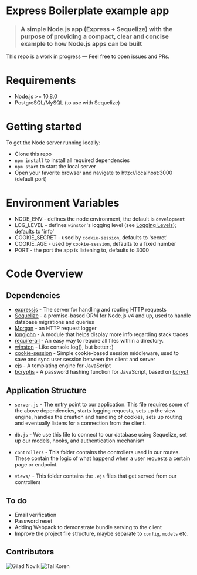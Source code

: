 # Express Boilerplate example app

> ### A simple Node.js app (Express + Sequelize) with the purpose of providing a compact, clear and concise example to how Node.js apps can be built

This repo is a work in progress — Feel free to open issues and PRs.

# Requirements

- Node.js >= 10.8.0
- PostgreSQL/MySQL (to use with Sequelize)

# Getting started

To get the Node server running locally:

- Clone this repo
- `npm install` to install all required dependencies
- `npm start` to start the local server
- Open your favorite browser and navigate to http://localhost:3000 (default port)

# Environment Variables
- NODE_ENV - defines the node environment, the default is `development`
- LOG_LEVEL - defines `winston`'s logging level (see [Logging Levels](https://github.com/winstonjs/winston#logging-levels)); defaults to 'info'
- COOKIE_SECRET - used by `cookie-session`, defaults to 'secret'
- COOKIE_AGE - used by `cookie-session`, defaults to a fixed number
- PORT - the port the app is listening to, defaults to 3000

# Code Overview

## Dependencies

- [expressjs](https://github.com/expressjs/express) - The server for handling and routing HTTP requests
- [Sequelize](http://docs.sequelizejs.com/) - a promise-based ORM for Node.js v4 and up, used to handle database migrations and queries
- [Morgan](https://github.com/expressjs/morgan) - an HTTP request logger
- [longjohn](https://github.com/mattinsler/longjohn) - A module that helps display more info regarding stack traces
- [require-all](https://github.com/felixge/node-require-all) - An easy way to require all files within a directory.
- [winston](https://github.com/winstonjs/winston) - Like console.log(), but better :)
- [cookie-session](https://github.com/expressjs/cookie-session) - Simple cookie-based session middleware, used to save and sync user session between the client and server
- [ejs](http://ejs.co/) - A templating engine for JavaScript
- [bcryptjs](https://github.com/dcodeIO/bcrypt.js) - A password hashing function for JavaScript, based on [bcrypt](https://en.wikipedia.org/wiki/Bcrypt)

## Application Structure

- `server.js` - The entry point to our application. This file requires some of the above dependencies, starts logging requests, sets up the view engine, handles the creation and handling of cookies, sets up routing and eventually listens for a connection from the client.

- `db.js` - We use this file to connect to our database using Sequelize, set up our models, hooks, and authentication mechanism

- `controllers` - This folder contains the controllers used in our routes. These contain the logic of what happend when a user requests a certain page or endpoint.

- `views/` - This folder contains the `.ejs` files that get served from our controllers

## To do

- Email verification
- Password reset
- Adding Webpack to demonstrate bundle serving to the client
- Improve the project file structure, maybe separate to `config`, `models` etc.

## Contributors

![Gilad Novik](https://avatars1.githubusercontent.com/u/417148?s=50&v=4)
![Tal Koren](https://avatars1.githubusercontent.com/u/4380333?s=50&v=4)